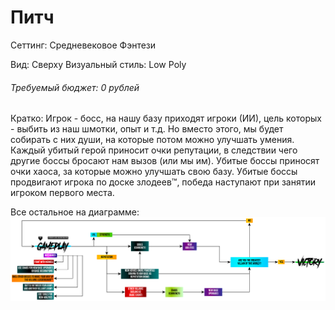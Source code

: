 # Питч

Сеттинг: Средневековое Фэнтези

Вид: Сверху 
Визуальный стиль: Low Poly

###### _Требуемый бюджет: 0 рублей_

Кратко: Игрок - босс, на нашу базу приходят игроки (ИИ), цель которых - выбить из наш шмотки, опыт и т.д. Но вместо этого, мы будет собирать с них души, на которые потом можно улучшать умения. Каждый убитый герой приносит очки репутации, в следствии чего другие боссы бросают нам вызов (или мы им). Убитые боссы приносят очки хаоса, за которые можно улучшать свою базу. Убитые боссы продвигают игрока по доске злодеев™, победа наступают при занятии игроком первого места.

Все остальное на диаграмме: 
![Diagramm](https://github.com/Yokomide/DSTU_KEFIR_Team4/raw/main/Fantasy.png)

